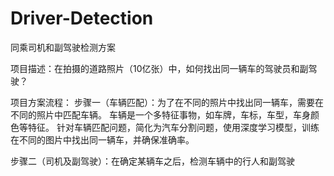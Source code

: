 # Driver-Detection
同乘司机和副驾驶检测方案

项目描述：在拍摄的道路照片（10亿张）中，如何找出同一辆车的驾驶员和副驾驶？

项目方案流程：
步骤一（车辆匹配）：为了在不同的照片中找出同一辆车，需要在不同的照片中匹配车辆。
车辆是一个多特征事物，如车牌，车标，车型，车身颜色等特征。
针对车辆匹配问题，简化为汽车分割问题，使用深度学习模型，训练在不同的图片中找出同一辆车，并确保准确率。


步骤二（司机及副驾驶）：在确定某辆车之后，检测车辆中的行人和副驾驶
